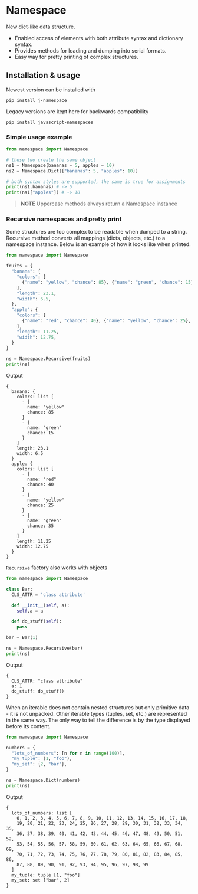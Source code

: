 # Namespace

New dict-like data structure.
- Enabled access of elements with both attribute syntax and dictionary syntax.
- Provides methods for loading and dumping into serial formats.
- Easy way for pretty printing of complex structures.

## Installation & usage

Newest version can be installed with
```
pip install j-namespace
```

Legacy versions are kept here for backwards compatibility
```
pip install javascript-namespaces
```

### Simple usage example

```python
from namespace import Namespace

# these two create the same object
ns1 = Namespace(bananas = 5, apples = 10)
ns2 = Namespace.Dict({"bananas": 5, "apples": 10})

# both syntax styles are supported, the same is true for assignments
print(ns1.bananas) # -> 5
print(ns1["apples"]) # -> 10

```

> **NOTE** Uppercase methods always return a Namespace instance

### Recursive namespaces and pretty print

Some structures are too complex to be readable when dumped to a string.
Recursive method converts all mappings (dicts, objects, etc.) to a namespace instance.
Below is an example of how it looks like when printed.

```python
from namespace import Namespace

fruits = {
  "banana": {
    "colors": [
      {"name": "yellow", "chance": 85}, {"name": "green", "chance": 15}
    ],
    "length": 23.1,
    "width": 6.5,
  },
  "apple": {
    "colors": [
      {"name": "red", "chance": 40}, {"name": "yellow", "chance": 25}, {"name": "green", "chance": 35}
    ],
    "length": 11.25,
    "width": 12.75,
  }
}

ns = Namespace.Recursive(fruits)
print(ns)
```

Output

```
{
  banana: {
    colors: list [
      - {
        name: "yellow"
        chance: 85
      }
      - {
        name: "green"
        chance: 15
      }
    ]
    length: 23.1
    width: 6.5
  }
  apple: {
    colors: list [
      - {
        name: "red"
        chance: 40
      }
      - {
        name: "yellow"
        chance: 25
      }
      - {
        name: "green"
        chance: 35
      }
    ]
    length: 11.25
    width: 12.75
  }
}
```

`Recursive` factory also works with objects

```python
from namespace import Namespace

class Bar:
  CLS_ATTR = 'class attribute'

  def __init__(self, a):
    self.a = a

  def do_stuff(self):
    pass

bar = Bar(1)

ns = Namespace.Recursive(bar)
print(ns)
```

Output

```
{
  CLS_ATTR: "class attribute"
  a: 1
  do_stuff: do_stuff()
}
```


When an iterable does not contain nested structures but only primitive data - it is not unpacked.
Other iterable types (tuples, set, etc.) are represented in the same way.
The only way to tell the difference is by the type displayed before its content.

```python
from namespace import Namespace

numbers = {
  "lots_of_numbers": [n for n in range(100)],
  "my_tuple": (1, "foo"),
  "my_set": {2, "bar"},
}

ns = Namespace.Dict(numbers)
print(ns)
```

Output

```
{
  lots_of_numbers: list [
    0, 1, 2, 3, 4, 5, 6, 7, 8, 9, 10, 11, 12, 13, 14, 15, 16, 17, 18,
    19, 20, 21, 22, 23, 24, 25, 26, 27, 28, 29, 30, 31, 32, 33, 34, 35,
    36, 37, 38, 39, 40, 41, 42, 43, 44, 45, 46, 47, 48, 49, 50, 51, 52,
    53, 54, 55, 56, 57, 58, 59, 60, 61, 62, 63, 64, 65, 66, 67, 68, 69,
    70, 71, 72, 73, 74, 75, 76, 77, 78, 79, 80, 81, 82, 83, 84, 85, 86,
    87, 88, 89, 90, 91, 92, 93, 94, 95, 96, 97, 98, 99
  ]
  my_tuple: tuple [1, "foo"]
  my_set: set ["bar", 2]
}
```
